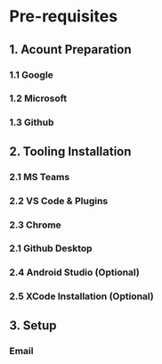 # Pre-requisites
## 1. Acount Preparation
### 1.1 Google
### 1.2 Microsoft
### 1.3 Github
## 2. Tooling Installation
### 2.1 MS Teams
### 2.2 VS Code & Plugins
### 2.3 Chrome
### 2.1 Github Desktop
### 2.4 Android Studio (Optional)
### 2.5 XCode Installation (Optional)

## 3. Setup 
### Email
### 
